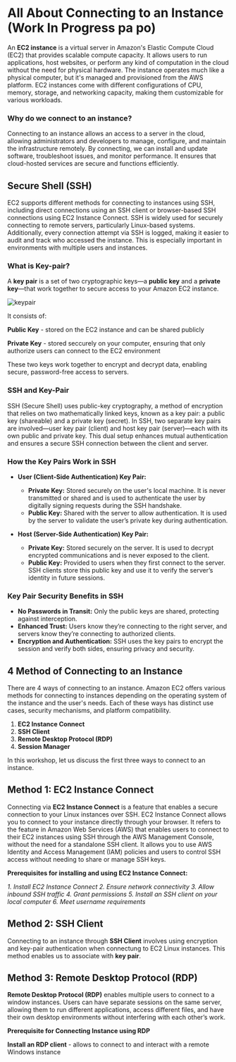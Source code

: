 # All About Connecting to an Instance (Work In Progress pa po)
An **EC2 instance** is a virtual server in Amazon's Elastic Compute Cloud (EC2) that provides scalable compute capacity. It allows users to run applications, host websites, or perform any kind of computation in the cloud without the need for physical hardware. The instance operates much like a physical computer, but it's managed and provisioned from the AWS platform. EC2 instances come with different configurations of CPU, memory, storage, and networking capacity, making them customizable for various workloads.

### Why do we connect to an instance?
Connecting to an instance allows an access to a server in the cloud, allowing administrators and developers to manage, configure, and maintain the infrastructure remotely. By connecting, we can install and update software, troubleshoot issues, and monitor performance. It ensures that cloud-hosted services are secure and functions efficiently.

## Secure Shell (SSH)
EC2 supports different methods for connecting to instances using SSH, including direct connections using an SSH client or browser-based SSH connections using EC2 Instance Connect. SSH is widely used for securely connecting to remote servers, particularly Linux-based systems. Additionally, every connection attempt via SSH is logged, making it easier to audit and track who accessed the instance. This is especially important in environments with multiple users and instances.

### What is Key-pair?
A **key pair** is a set of two cryptographic keys—a **public key** and a **private key**—that work together to secure access to your Amazon EC2 instance.

![keypair](https://github.com/user-attachments/assets/085613dc-ceab-451e-a9ca-9098cb4d2bbf)

 It consists of:

**Public Key** - stored on the EC2 instance and can be shared publicly

**Private Key** - stored seccurely on your computer, ensuring that only authorize users can connect to the EC2 environment

These two keys work together to encrypt and decrypt data, enabling secure, password-free access to servers.

### SSH and Key-Pair
SSH (Secure Shell) uses public-key cryptography, a method of encryption that relies on two mathematically linked keys, known as a key pair: a public key (shareable) and a private key (secret). In SSH, two separate key pairs are involved—user key pair (client) and host key pair (server)—each with its own public and private key. This dual setup enhances mutual authentication and ensures a secure SSH connection between the client and server.

### How the Key Pairs Work in SSH
- **User (Client-Side Authentication) Key Pair:**
    - **Private Key:** Stored securely on the user's local machine. It is never transmitted or shared and is used to authenticate the user by digitally signing requests during the SSH handshake.
    - **Public Key:** Shared with the server to allow authentication. It is used by the server to validate the user’s private key during authentication.
      
- **Host (Server-Side Authentication) Key Pair:**
    - **Private Key:** Stored securely on the server. It is used to decrypt encrypted communications and is never exposed to the client.
    - **Public Key:** Provided to users when they first connect to the server. SSH clients store this public key and use it to verify the server’s identity in future sessions.

### Key Pair Security Benefits in SSH
- **No Passwords in Transit:** Only the public keys are shared, protecting against interception.
- **Enhanced Trust:** Users know they’re connecting to the right server, and servers know they’re connecting to authorized clients.
- **Encryption and Authentication:** SSH uses the key pairs to encrypt the session and verify both sides, ensuring privacy and security.





## 4 Method of Connecting to an Instance
There are 4 ways of connecting to an instance. Amazon EC2 offers various methods for connecting to instances depending on the operating system of the instance and the user's needs. Each of these ways has distinct use cases, security mechanisms, and platform compatibility.
1. **EC2 Instance Connect**
2. **SSH Client**
3. **Remote Desktop Protocol (RDP)**
4. **Session Manager**

In this workshop, let us discuss the first three ways to connect to an instance.

## Method 1: EC2 Instance Connect
Connecting via **EC2 Instance Connect** is a feature that enables a secure connection to your Linux instances over SSH. EC2 Instance Connect allows you to connect to your instance directly through your browser. It refers to the feature in Amazon Web Services (AWS) that enables users to connect to their EC2 instances using SSH through the AWS Management Console, without the need for a standalone SSH client. It allows you to use AWS Identity and Access Management (IAM) policies and users to control SSH access without needing to share or manage SSH keys. 

**Prerequisites for installing and using EC2 Instance Connect:**

*1. Install EC2 Instance Connect
2. Ensure network connectivity
3. Allow inbound SSH traffic
4. Grant permissions
5. Install an SSH client on your local computer
6. Meet username requirements*
    
## Method 2: SSH Client
Connecting to an instance through **SSH Client** involves using encryption and key-pair authentication when connectung to EC2 Linux instances. This method enables us to associate with **key pair**.


## Method 3: Remote Desktop Protocol (RDP)
**Remote Desktop Protocol (RDP)** enables multiple users to connect to a window instances. Users can have separate sessions on the same server, allowing them to run different applications, access different files, and have their own desktop environments without interfering with each other’s work.

**Prerequisite for Connecting Instance using RDP**

**Install an RDP client** - allows to connect to and interact with a remote Windows instance
